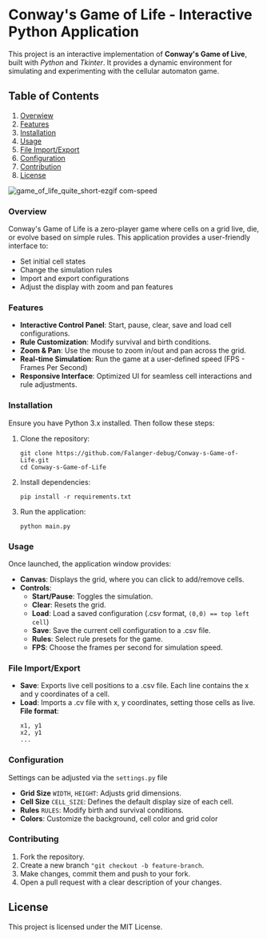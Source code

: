 # Conway's Game of Life - Interactive Python Application
This project is an interactive implementation of **Conway's Game of Live**, built with *Python* and *Tkinter*. It provides a dynamic environment for simulating and experimenting with the cellular automaton game.
## Table of Contents
1. [Overwiew](#overview)
2. [Features](#features)
3. [Installation](#installation)
4. [Usage](#usage)
5. [File Import/Export](#file-importexport)
6. [Configuration](#configuration)
7. [Contribution](#contributing)
8. [License](#license)

   
![game_of_life_quite_short-ezgif com-speed](https://github.com/user-attachments/assets/bff8b7f6-b2cc-46a4-872d-18ec80a4cd16)


### Overview
Conway's Game of Life is a zero-player game where cells on a grid live, die, or evolve based on simple rules. This application provides a user-friendly interface to:
- Set initial cell states
- Change the simulation rules
- Import and export configurations
- Adjust the display with zoom and pan features
### Features
- **Interactive Control Panel**: Start, pause, clear, save and load cell configurations.
- **Rule Customization**: Modify survival and birth conditions.
- **Zoom & Pan**: Use the mouse to zoom in/out and pan across the grid.
- **Real-time Simulation**: Run the game at a user-defined speed (FPS - Frames Per Second)
- **Responsive Interface**: Optimized UI for seamless cell interactions and rule adjustments.
### Installation
Ensure you have Python 3.x installed. Then follow these steps:
1. Clone the repository:
   ```
   git clone https://github.com/Falanger-debug/Conway-s-Game-of-Life.git
   cd Conway-s-Game-of-Life
   ```
2. Install dependencies:
   ```
   pip install -r requirements.txt
   ```
3. Run the application:
   ```
   python main.py
   ```
### Usage
Once launched, the application window provides:
- **Canvas**: Displays the grid, where you can click to add/remove cells.
- **Controls**:
  - **Start/Pause**: Toggles the simulation.
  - **Clear**: Resets the grid.
  - **Load**: Load a saved configuration (.csv format, ```(0,0) == top left cell```)
  - **Save**: Save the current cell configuration to a .csv file.
  - **Rules**: Select rule presets for the game.
  - **FPS**: Choose the frames per second for simulation speed.
### File Import/Export
- **Save**: Exports live cell positions to a .csv file. Each line contains the x and y coordinates of a cell.
- **Load**: Imports a .cv file with x, y coordinates, setting those cells as live.
  **File format**:
  ```
  x1, y1
  x2, y1
  ...
  ```
### Configuration
Settings can be adjusted via the ```settings.py``` file
- **Grid Size** ```WIDTH```, ```HEIGHT```: Adjusts grid dimensions.
- **Cell Size** ```CELL_SIZE```: Defines the default display size of each cell.
- **Rules** ```RULES```: Modify birth and survival conditions.
- **Colors**: Customize the background, cell color and grid color
### Contributing
1. Fork the repository.
2. Create a new branch ```"git checkout -b feature-branch```.
3. Make changes, commit them and push to your fork.
4. Open a pull request with a clear description of your changes.
## License
This project is licensed under the MIT License.
   

